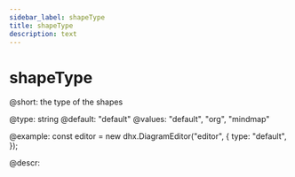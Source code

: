```yaml
---
sidebar_label: shapeType
title: shapeType
description: text
---
```


# shapeType

@short:
the type of the shapes

@type: string
@default: "default"
@values: "default", "org", "mindmap"

@example:
const editor = new dhx.DiagramEditor("editor", {
    type: "default",
});

@descr: